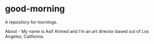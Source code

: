 # good-morning
A repository for mornings.

About - My name is Asif Ahmed and I'm an art director based out of Los Angeles, California. 
